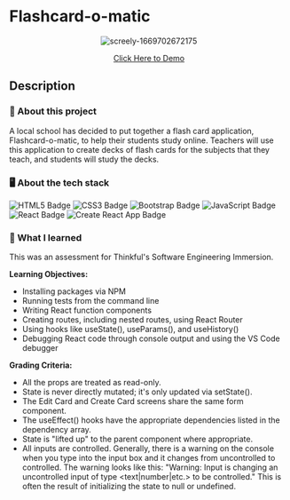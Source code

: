 # Flashcard-o-matic

<div align="center">

![screely-1669702672175](https://user-images.githubusercontent.com/5871075/204453588-b736ed83-222f-4ba7-ab14-079a7d7c06d5.png)

[Click Here to Demo](https://flashcards-8h5d.onrender.com)

</div>

## Description

### 💼 About this project

A local school has decided to put together a flash card application, Flashcard-o-matic, to help their students study online. Teachers will use this application to create decks of flash cards for the subjects that they teach, and students will study the decks. 

### 🖥 About the tech stack

![HTML5 Badge](https://img.shields.io/badge/HTML5-E34F26?logo=html5&logoColor=fff&style=for-the-badge) ![CSS3 Badge](https://img.shields.io/badge/CSS3-1572B6?logo=css3&logoColor=fff&style=for-the-badge) ![Bootstrap Badge](https://img.shields.io/badge/Bootstrap-7952B3?logo=bootstrap&logoColor=fff&style=for-the-badge) ![JavaScript Badge](https://img.shields.io/badge/JavaScript-F7DF1E?logo=javascript&logoColor=000&style=for-the-badge) ![React Badge](https://img.shields.io/badge/React-61DAFB?logo=react&logoColor=000&style=for-the-badge) ![Create React App Badge](https://img.shields.io/badge/Create%20React%20App-09D3AC?logo=createreactapp&logoColor=fff&style=for-the-badge) 

### 🧠 What I learned

This was an assessment for Thinkful's Software Engineering Immersion.

**Learning Objectives:**

- Installing packages via NPM
- Running tests from the command line
- Writing React function components
- Creating routes, including nested routes, using React Router
- Using hooks like useState(), useParams(), and useHistory()
- Debugging React code through console output and using the VS Code debugger

**Grading Criteria:**

- All the props are treated as read-only.
- State is never directly mutated; it's only updated via setState().
- The Edit Card and Create Card screens share the same form component.
- The useEffect() hooks have the appropriate dependencies listed in the dependency array.
- State is "lifted up" to the parent component where appropriate.
- All inputs are controlled. Generally, there is a warning on the console when you type into the input box and it changes from uncontrolled to controlled. The warning looks like this: "Warning: Input is changing an uncontrolled input of type <text|number|etc.> to be controlled." This is often the result of initializing the state to null or undefined.
